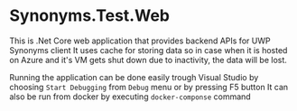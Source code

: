 # Synonyms.Test.Web

This is .Net Core web application that provides backend APIs for UWP Synonyms client
It uses cache for storing data so in case when it is hosted on Azure and it's VM gets shut down due to inactivity, the data will be lost.

Running the application can be done easily trough Visual Studio by choosing `Start Debugging` from `Debug` menu or by pressing F5 button
It can also be run from docker by executing `docker-componse` command